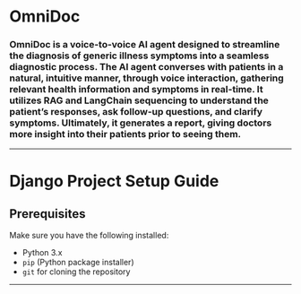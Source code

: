 # OmniDoc

### OmniDoc is a voice-to-voice AI agent designed to streamline the diagnosis of generic illness symptoms into a seamless diagnostic process. The AI agent converses with patients in a natural, intuitive manner, through voice interaction, gathering relevant health information and symptoms in real-time. It utilizes RAG and LangChain sequencing to understand the patient’s responses, ask follow-up questions, and clarify symptoms. Ultimately, it generates a report, giving doctors more insight into their patients prior to seeing them.
---

# Django Project Setup Guide

## Prerequisites

Make sure you have the following installed:

- Python 3.x
- `pip` (Python package installer)
- `git` for cloning the repository

---

